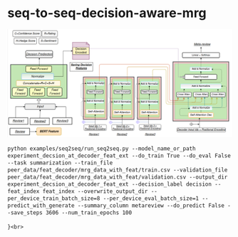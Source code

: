 # seq-to-seq-decision-aware-mrg

![alt text](https://github.com/anonymous12-lab/seq-to-seq-decision-aware-mrg/blob/main/fig.png)


```
python examples/seq2seq/run_seq2seq.py --model_name_or_path experiment_decsion_at_decoder_feat_ext --do_train True --do_eval False --task summarization --train_file peer_data/feat_decoder/mrg_data_with_feat/train.csv --validation_file peer_data/feat_decoder/mrg_data_with_feat/validation.csv --output_dir experiment_decsion_at_decoder_feat_ext --decision_label decision --feat_index feat_index --overwrite_output_dir --per_device_train_batch_size=8 --per_device_eval_batch_size=1 --predict_with_generate --summary_column metareview --do_predict False --save_steps 3606 --num_train_epochs 100

}<br>
```
